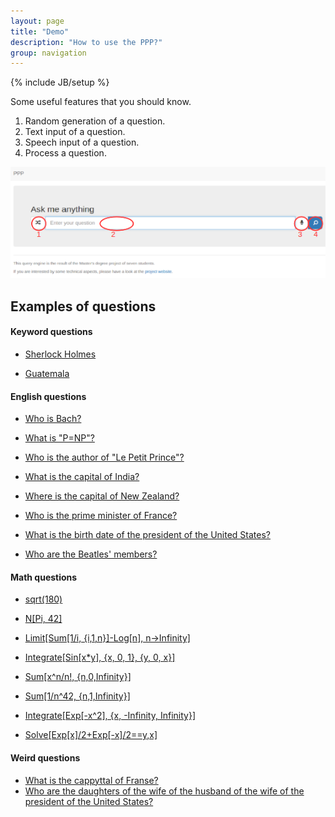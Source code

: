 ```yaml
---
layout: page
title: "Demo"
description: "How to use the PPP?"
group: navigation
---
```

{% include JB/setup %}

Some useful features that you should know.

1. Random generation of a question.
2. Text input of a question.
3. Speech input of a question.
4. Process a question.

[![Annotated screen capture of the PPP](PPPhelp.png "How to use the query engine?")](PPPhelp.png)

## Examples of questions

#### Keyword questions

* [Sherlock Holmes](http://askplatyp.us/?lang=en&q=Sherlock+Holmes)

* [Guatemala](http://askplatyp.us/?lang=en&q=Guatemala)

#### English questions

* [Who is Bach?](http://askplatyp.us/?lang=en&q=Who+is+Bach%3F)

* [What is "P=NP"?](http://askplatyp.us/?lang=en&q=What+is+%22P%3DNP%22%3F)

* [Who is the author of "Le Petit Prince"?](http://askplatyp.us/?lang=en&q=Who+is+the+author+of+%22Le+Petit+Prince%22%3F)

* [What is the capital of India?](http://askplatyp.us/?lang=en&q=What+is+the+capital+of+India%3F)

* [Where is the capital of New Zealand?](http://askplatyp.us/?lang=en&q=Where+is+the+capital+of+New+Zealand%3F)

* [Who is the prime minister of France?](http://askplatyp.us/?lang=en&q=Who+is+the+prime+minister+of+France%3F)

* [What is the birth date of the president of the United States?](http://askplatyp.us/?lang=en&q=What+is+the+birth+date+of+the+president+of+the+United+States%3F)

* [Who are the Beatles\' members?](http://askplatyp.us/?lang=en&q=Who+are+the+Beatles%27+members%3F)

#### Math questions

* [sqrt(180)](http://askplatyp.us/?lang=en&q=sqrt(180))

* [N[Pi, 42]](http://askplatyp.us/?lang=en&q=N%5BPi%2C+42%5D)

* [Limit[Sum[1/i, {i,1,n}]-Log[n], n->Infinity]](http://askplatyp.us/?lang=en&q=Limit%5BSum%5B1%2Fi%2C+%7Bi%2C1%2Cn%7D%5D-Log%5Bn%5D%2C+n-%3EInfinity%5D+)

* [Integrate[Sin[x\*y], {x, 0, 1}, {y, 0, x}]](http://askplatyp.us/?lang=en&q=Integrate%5BSin%5Bx*y%5D%2C+%7Bx%2C+0%2C+1%7D%2C+%7By%2C+0%2C+x%7D%5D+)

* [Sum[x^n/n!, {n,0,Infinity}]](http://askplatyp.us/?lang=en&q=Sum%5Bx%5En%2Fn!%2C+%7Bn%2C0%2CInfinity%7D%5D+)

* [Sum[1/n^42, {n,1,Infinity}]](http://askplatyp.us/?lang=en&q=Sum%5B1%2Fn%5E42%2C+%7Bn%2C1%2CInfinity%7D%5D+)

* [Integrate[Exp[-x^2], {x, -Infinity, Infinity}]](http://askplatyp.us/?lang=en&q=Integrate%5BExp%5B-x%5E2%5D%2C+%7Bx%2C+-Infinity%2C+Infinity%7D%5D+)

* [Solve[Exp[x]/2+Exp[-x]/2==y,x]](http://askplatyp.us/?lang=en&q=+Solve%5BExp%5Bx%5D%2F2%2BExp%5B-x%5D%2F2%3D%3Dy%2Cx%5D)

#### Weird questions

* [What is the cappyttal of Franse?](http://askplatyp.us/?lang=en&q=What+is+the+cappyttal+of+Franse%3F)
* [Who are the daughters of the wife of the husband of the wife of the president of the United States?](http://askplatyp.us/?lang=en&q=Who+are+the+daughters+of+the+wife+of+the+husband+of+the+wife+of+the+president+of+the+United+States%3F)
